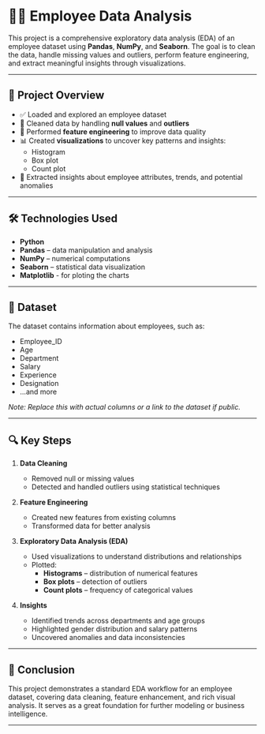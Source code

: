 # 🧑‍💼 Employee Data Analysis

This project is a comprehensive exploratory data analysis (EDA) of an employee dataset using **Pandas**, **NumPy**, and **Seaborn**. The goal is to clean the data, handle missing values and outliers, perform feature engineering, and extract meaningful insights through visualizations.

---

## 📂 Project Overview

- ✅ Loaded and explored an employee dataset  
- 🧹 Cleaned data by handling **null values** and **outliers**  
- 🧠 Performed **feature engineering** to improve data quality  
- 📊 Created **visualizations** to uncover key patterns and insights:  
  - Histogram  
  - Box plot  
  - Count plot  
- 📌 Extracted insights about employee attributes, trends, and potential anomalies  

---

## 🛠️ Technologies Used

- **Python**
- **Pandas** – data manipulation and analysis
- **NumPy** – numerical computations
- **Seaborn** – statistical data visualization  
- **Matplotlib** - for ploting the charts

---

## 📁 Dataset

The dataset contains information about employees, such as:

- Employee_ID
- Age  
- Department  
- Salary  
- Experience  
- Designation
- ...and more  

*Note: Replace this with actual columns or a link to the dataset if public.*

---

## 🔍 Key Steps

1. **Data Cleaning**
   - Removed null or missing values
   - Detected and handled outliers using statistical techniques

2. **Feature Engineering**
   - Created new features from existing columns
   - Transformed data for better analysis

3. **Exploratory Data Analysis (EDA)**
   - Used visualizations to understand distributions and relationships
   - Plotted:
     - **Histograms** – distribution of numerical features
     - **Box plots** – detection of outliers
     - **Count plots** – frequency of categorical values

4. **Insights**
   - Identified trends across departments and age groups
   - Highlighted gender distribution and salary patterns
   - Uncovered anomalies and data inconsistencies

---

## 📌 Conclusion

This project demonstrates a standard EDA workflow for an employee dataset, covering data cleaning, feature enhancement, and rich visual analysis. It serves as a great foundation for further modeling or business intelligence.

---

